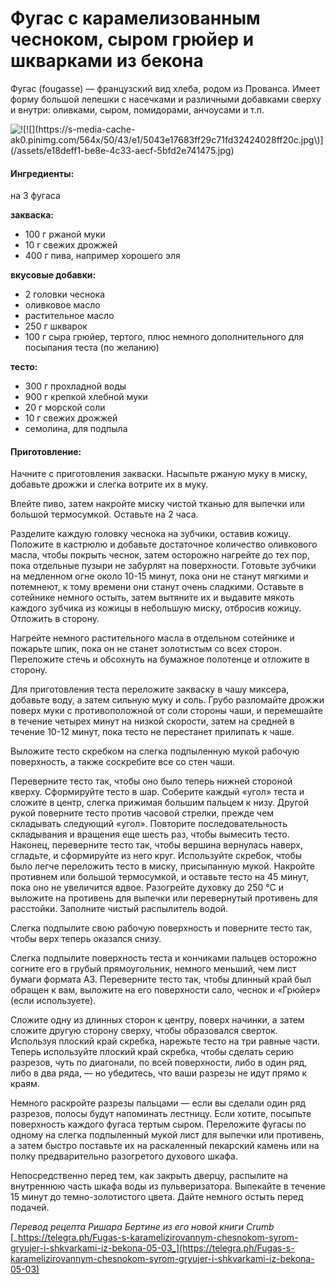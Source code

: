 ﻿---
image: ../../pics/8fc39a0d8eb2eaa374b6f.jpg
---
# Фугас с карамелизованным чесноком, сыром грюйер и шкварками из бекона

Фугас \(fougasse\) — французский вид хлеба, родом из Прованса. Имеет форму большой лепешки с насечками и различными добавками сверху и внутри: оливками, сыром, помидорами, анчоусами и т.п.

![!\[!\[\]\(https://s-media-cache-ak0.pinimg.com/564x/50/43/e1/5043e17683ff29c71fd32424028ff20c.jpg\)\]\(/assets/e18deff1-be8e-4c33-aecf-5bfd2e741475.jpg\) ](../../pics/8fc39a0d8eb2eaa374b6f.jpg) 

#### Ингредиенты:

на 3 фугаса

**закваска:**

* 100 г ржаной муки 
* 10 г свежих дрожжей 
* 400 г пива, например хорошего эля

**вкусовые добавки:**

* 2 головки чеснока 
* оливковое масло 
* растительное масло 
* 250 г шкварок 
* 100 г сыра грюйер, тертого, плюс немного дополнительного для посыпания теста \(по желанию\)

**тесто:**

* 300 г прохладной воды 
* 900 г крепкой хлебной муки 
* 20 г морской соли 
* 10 г свежих дрожжей 
* семолина, для подпыла

#### Приготовление:

Начните с приготовления закваски. Насыпьте ржаную муку в миску, добавьте дрожжи и слегка вотрите их в муку.

Влейте пиво, затем накройте миску чистой тканью для выпечки или большой термосумкой. Оставьте на 2 часа.

Разделите каждую головку чеснока на зубчики, оставив кожицу. Положите в кастрюлю и добавьте достаточное количество оливкового масла, чтобы покрыть чеснок, затем осторожно нагрейте до тех пор, пока отдельные пузыри не забурлят на поверхности. Готовьте зубчики на медленном огне около 10-15 минут, пока они не станут мягкими и потемнеют, к тому времени они станут очень сладкими. Оставьте в сотейнике немного остыть, затем вытяните их и выдавите мякоть каждого зубчика из кожицы в небольшую миску, отбросив кожицу. Отложить в сторону.

Нагрейте немного растительного масла в отдельном сотейнике и пожарьте шпик, пока он не станет золотистым со всех сторон. Переложите стечь и обсохнуть на бумажное полотенце и отложите в сторону.

Для приготовления теста переложите закваску в чашу миксера, добавьте воду, а затем сильную муку и соль. Грубо разломайте дрожжи поверх муки с противоположной от соли стороны чаши, и перемешайте в течение четырех минут на низкой скорости, затем на средней в течение 10-12 минут, пока тесто не перестанет прилипать к чаше.

Выложите тесто скребком на слегка подпыленную мукой рабочую поверхность, а также соскребите все со стен чаши.

Переверните тесто так, чтобы оно было теперь нижней стороной кверху. Сформируйте тесто в шар. Соберите каждый «угол» теста и сложите в центр, слегка прижимая большим пальцем к низу. Другой рукой поверните тесто против часовой стрелки, прежде чем складывать следующий «угол». Повторите последовательность складывания и вращения еще шесть раз, чтобы вымесить тесто. Наконец, переверните тесто так, чтобы вершина вернулась наверх, сгладьте, и сформируйте из него круг. Используйте скребок, чтобы было легче переложить тесто в миску, присыпанную мукой. Накройте противнем или большой термосумкой, и оставьте тесто на 45 минут, пока оно не увеличится вдвое. Разогрейте духовку до 250 °C и выложите на противень для выпечки или перевернутый противень для расстойки. Заполните чистый распылитель водой.

Слегка подпылите свою рабочую поверхность и поверните тесто так, чтобы верх теперь оказался снизу.

Слегка подпылите поверхность теста и кончиками пальцев осторожно согните его в грубый прямоугольник, немного меньший, чем лист бумаги формата А3. Переверните тесто так, чтобы длинный край был обращен к вам, выложите на его поверхности сало, чеснок и «Грюйер» \(если используете\).

Сложите одну из длинных сторон к центру, поверх начинки, а затем сложите другую сторону сверху, чтобы образовался сверток. Используя плоский край скребка, нарежьте тесто на три равные части. Теперь используйте плоский край скребка, чтобы сделать серию разрезов, чуть по диагонали, по всей поверхности, либо в один ряд, либо в два ряда, — но убедитесь, что ваши разрезы не идут прямо к краям.

Немного раскройте разрезы пальцами — если вы сделали один ряд разрезов, полосы будут напоминать лестницу. Если хотите, посыпьте поверхность каждого фугаса тертым сыром. Переложите фугасы по одному на слегка подпыленный мукой лист для выпечки или противень, а затем быстро поставьте их на раскаленный пекарский камень или на полку предварительно разогретого духового шкафа.

Непосредственно перед тем, как закрыть дверцу, распылите на внутреннюю часть шкафа воды из пульверизатора. Выпекайте в течение 15 минут до темно-золотистого цвета. Дайте немного остыть перед подачей.

_Перевод рецепта Ришара Бертине из его новой книги Crumb_ [_https://telegra.ph/Fugas-s-karamelizirovannym-chesnokom-syrom-gryujer-i-shkvarkami-iz-bekona-05-03_](https://telegra.ph/Fugas-s-karamelizirovannym-chesnokom-syrom-gryujer-i-shkvarkami-iz-bekona-05-03)

